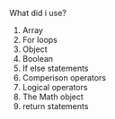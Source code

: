 What did i use?
1. Array
2. For loops
3. Object
4. Boolean
5. If else statements
6. Comperison operators
7. Logical operators
8. The Math object
9. return statements